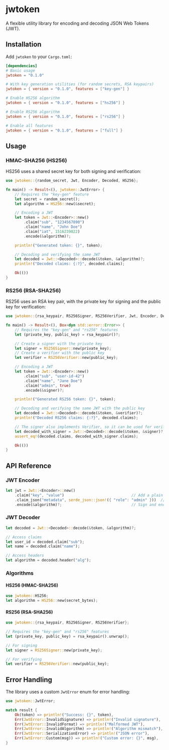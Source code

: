 # jwtoken

A flexible utility library for encoding and decoding JSON Web Tokens (JWT).

## Installation

Add `jwtoken` to your `Cargo.toml`:

```toml
[dependencies]
# Basic usage
jwtoken = "0.1.0"

# With key generation utilities (for random secrets, RSA keypairs)
jwtoken = { version = "0.1.0", features = ["key-gen"] }

# Enable HS256 algorithm
jwtoken = { version = "0.1.0", features = ["hs256"] }

# Enable RS256 algorithm
jwtoken = { version = "0.1.0", features = ["rs256"] }

# Enable all features
jwtoken = { version = "0.1.0", features = ["full"] }
```

## Usage

### HMAC-SHA256 (HS256)

HS256 uses a shared secret key for both signing and verification:

```rust
use jwtoken::{random_secret, Jwt, Encoder, Decoded, HS256};

fn main() -> Result<(), jwtoken::JwtError> {
    // Requires the "key-gen" feature
    let secret = random_secret();
    let algorithm = HS256::new(&secret);

    // Encoding a JWT
    let token = Jwt::<Encoder>::new()
        .claim("sub", "1234567890")
        .claim("name", "John Doe")
        .claim("iat", 1516239022)
        .encode(&algorithm)?;

    println!("Generated token: {}", token);

    // Decoding and verifying the same JWT
    let decoded = Jwt::<Decoded>::decode(&token, &algorithm)?;
    println!("Decoded claims: {:?}", decoded.claims);

    Ok(())
}
```

### RS256 (RSA-SHA256)

RS256 uses an RSA key pair, with the private key for signing and the public key for verification:

```rust
use jwtoken::{rsa_keypair, RS256Signer, RS256Verifier, Jwt, Encoder, Decoded};

fn main() -> Result<(), Box<dyn std::error::Error>> {
    // Requires the "key-gen" and "rs256" features
    let (private_key, public_key) = rsa_keypair()?;

    // Create a signer with the private key
    let signer = RS256Signer::new(private_key);
    // Create a verifier with the public key
    let verifier = RS256Verifier::new(public_key);

    // Encoding a JWT
    let token = Jwt::<Encoder>::new()
        .claim("sub", "user-id-42")
        .claim("name", "Jane Doe")
        .claim("admin", true)
        .encode(&signer)?;

    println!("Generated RS256 token: {}", token);

    // Decoding and verifying the same JWT with the public key
    let decoded = Jwt::<Decoded>::decode(&token, &verifier)?;
    println!("Decoded RS256 claims: {:?}", decoded.claims);

    // The signer also implements Verifier, so it can be used for verification too
    let decoded_with_signer = Jwt::<Decoded>::decode(&token, &signer)?;
    assert_eq!(decoded.claims, decoded_with_signer.claims);

    Ok(())
}
```

## API Reference

### JWT Encoder

```rust
let jwt = Jwt::<Encoder>::new()
    .claim("key", "value")                              // Add a plain value
    .claim_json("metadata", serde_json::json!({ "role": "admin" }))  // Add a JSON value
    .encode(&algorithm)?;                               // Sign and encode to string
```

### JWT Decoder

```rust
let decoded = Jwt::<Decoded>::decode(&token, &algorithm)?;

// Access claims
let user_id = decoded.claim("sub");
let name = decoded.claim("name");

// Access headers
let algorithm = decoded.header("alg");
```

### Algorithms

#### HS256 (HMAC-SHA256)
```rust
use jwtoken::HS256;
let algorithm = HS256::new(secret_bytes);
```

#### RS256 (RSA-SHA256)
```rust
use jwtoken::{rsa_keypair, RS256Signer, RS256Verifier};

// Requires the "key-gen" and "rs256" features
let (private_key, public_key) = rsa_keypair().unwrap();

// For signing
let signer = RS256Signer::new(private_key);

// For verifying
let verifier = RS256Verifier::new(public_key);
```

## Error Handling

The library uses a custom `JwtError` enum for error handling:

```rust
use jwtoken::JwtError;

match result {
    Ok(token) => println!("Success: {}", token),
    Err(JwtError::InvalidSignature) => println!("Invalid signature"),
    Err(JwtError::InvalidFormat) => println!("Malformed JWT"),
    Err(JwtError::InvalidAlgorithm) => println!("Algorithm mismatch"),
    Err(JwtError::SerializationError) => println!("JSON error"),
    Err(JwtError::Custom(msg)) => println!("Custom error: {}", msg),
}
```

